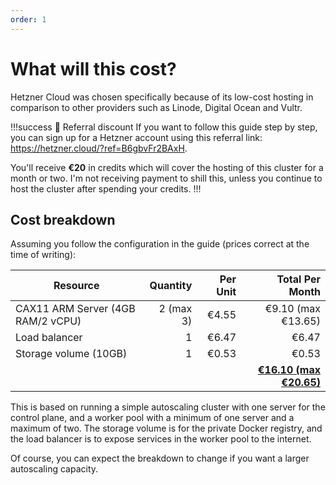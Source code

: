 ```yaml
---
order: 1
---
```


# What will this cost?

Hetzner Cloud was chosen specifically because of its low-cost hosting in comparison to other providers such as Linode, Digital Ocean and Vultr.

!!!success :money_with_wings: Referral discount
If you want to follow this guide step by step, you can sign up for a Hetzner account using this referral link: https://hetzner.cloud/?ref=B6gbvFr2BAxH.

You'll receive **€20** in credits which will cover the hosting of this cluster for a month or two. I'm not receiving payment to shill this, unless you continue to host the cluster after spending your credits.
!!!

## Cost breakdown

Assuming you follow the configuration in the guide (prices correct at the time of writing):

| Resource                          | Quantity  | Per Unit | Total Per Month                    |
|-----------------------------------|----------:|---------:|-----------------------------------:|
| CAX11 ARM Server (4GB RAM/2 vCPU) | 2 (max 3) | €4.55    | €9.10 (max €13.65)                 |
| Load balancer                     | 1         | €6.47    | €6.47                              |
| Storage volume (10GB)             | 1         | €0.53    | €0.53                              |
|                                   |           |          | **<ins>€16.10 (max €20.65)</ins>** |

This is based on running a simple autoscaling cluster with one server for the control plane, and a worker pool with a minimum of one server and a maximum of two. The storage volume is for the private Docker registry, and the load balancer is to expose services in the worker pool to the internet.

Of course, you can expect the breakdown to change if you want a larger autoscaling capacity.
